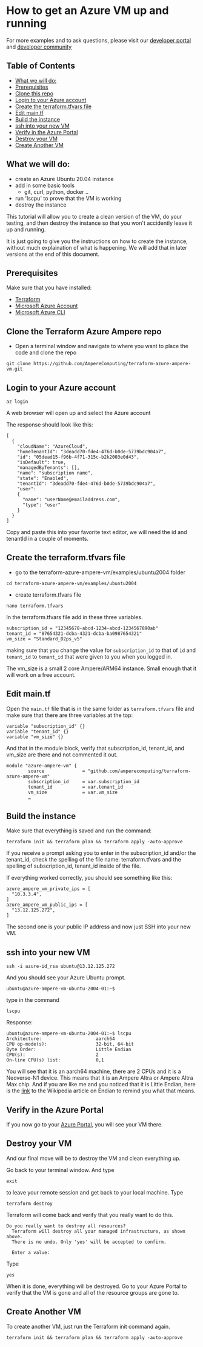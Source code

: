 # How to get an Azure VM up and running
For more examples and to ask questions, please visit our [developer portal](https://developer.amperecomputing.com) and [developer community](https://community.amperecomputing.com)

## Table of Contents
  * [What we will do:](#what-we-will-do-)
  * [Prerequisites](#prerequisites)
  * [Clone this repo](#clone-this-repo)
  * [Login to your Azure account](#login-to-your-azure-account)
  * [Create the terraform.tfvars file](#create-the-terraformtfvars-file)
  * [Edit main.tf](#edit-maintf)
  * [Build the instance](#build-the-instance)
  * [ssh into your new VM](#ssh-into-your-new-vm)
  * [Verify in the Azure Portal](#verify-in-the-azure-portal)
  * [Destroy your VM](#destroy-your-vm)
  * [Create Another VM](#create-another-vm)

## What we will do:
- create an Azure Ubuntu 20.04 instance
- add in some basic tools
  - git, curl, python, docker ..
- run 'lscpu' to prove that the VM is working
- destroy the instance

This tutorial will allow you to create a clean version of the VM, do your testing, and then destroy the instance so that you won't accidently leave it up and running.  

It is just going to give you the instructions on how to create the instance, without much explaination of what is happening.  We will add that in later versions at the end of this document. 

## Prerequisites
Make sure that you have installed:
 * [Terraform](https://www.terraform.io/downloads.html)
 * [Microsoft Azure Account](https://azure.microsoft.com/en-us/)
 * [Microsoft Azure CLI](https://registry.terraform.io/providers/hashicorp/azurerm/latest/docs/guides/azure_cli)

##  Clone the Terraform Azure Ampere repo
- Open a terminal window and navigate to where you want to place the code and clone the repo

```
git clone https://github.com/AmpereComputing/terraform-azure-ampere-vm.git
```

## Login to your Azure account

```
az login
```

A web browser will open up and select the Azure account

The response should look like this:
```
[
  {
    "cloudName": "AzureCloud",
    "homeTenantId": "3deadd70-fde4-476d-b0de-5739bdc904a7",
    "id": "05dead15-f96b-4f71-315c-b2k2003e0d43",
    "isDefault": true,
    "managedByTenants": [],
    "name": "subscription name",
    "state": "Enabled",
    "tenantId": "3deadd70-fde4-476d-b0de-5739bdc904a7",
    "user":
    {
      "name": "userName@emailaddress.com",
      "type": "user"
    }
  }
]
```
Copy and paste this into your favorite text editor, we will need the id and tenantId in a couple of moments. 

## Create the terraform.tfvars file
- go to the terraform-azure-ampere-vm/examples/ubuntu2004 folder

```
cd terraform-azure-ampere-vm/examples/ubuntu2004
```

- create terraform.tfvars file

```
nano terraform.tfvars
```

In the terraform.tfvars file add in these three variables. 
```
subscription_id = "12345678-abcd-1234-abcd-1234567890ab"
tenant_id = "87654321-dcba-4321-dcba-ba0987654321"
vm_size = "Standard_D2ps_v5"
```
making sure that you change the value for `subscription_id` to that of `id` and `tenant_id` to `tenant_id` that were given to you when you logged in. 

The vm_size is a small 2 core Ampere/ARM64 instance.  Small enough that it will work on a free account.

## Edit main.tf

Open the `main.tf` file that is in the same folder as `terraform.tfvars` file and make sure that there are three variables at the top:
```
variable "subscription_id" {}
variable "tenant_id" {}
variable "vm_size" {}
```

And that in the module block, verify that subscription_id, tenant_id, and vm_size are there and not commented it out. 
```
module "azure-ampere-vm" {
        source              = "github.com/amperecomputing/terraform-azure-ampere-vm"  
        subscription_id     = var.subscription_id
        tenant_id           = var.tenant_id
        vm_size             = var.vm_size
        …
```
## Build the instance

Make sure that everything is saved and run the command:
```
terraform init && terraform plan && terraform apply -auto-approve
```

If you receive a prompt asking you to enter in the subscription_id and/or the tenant_id, check the spelling of the file name: terraform.tfvars and the spelling of subscription_id, tenant_id inside of the file. 

If everything worked correctly, you should see something like this:
```
azure_ampere_vm_private_ips = [
  "10.3.3.4",
]
azure_ampere_vm_public_ips = [
  "13.12.125.272",
]
```
The second one is your public IP address and now just SSH into your new VM.
## ssh into your new VM
```
ssh -i azure-id_rsa ubuntu@13.12.125.272
```

And you should see your Azure Ubuntu prompt.
```
ubuntu@azure-ampere-vm-ubuntu-2004-01:~$
```
type in the command 
```
lscpu
```
Response:
```
ubuntu@azure-ampere-vm-ubuntu-2004-01:~$ lscpu
Architecture:                    aarch64
CPU op-mode(s):                  32-bit, 64-bit
Byte Order:                      Little Endian
CPU(s):                          2
On-line CPU(s) list:             0,1
```
You will see that it is an aarch64 machine, there are 2 CPUs and it is a Neoverse-N1 device.  This means that it is an Ampere Altra or Ampere Altra Max chip.  And if you are like me and you noticed that it is Little Endian, here is the [link](https://en.wikipedia.org/wiki/Endianness) to the Wikipedia article on Endian to remind you what that means. 

## Verify in the Azure Portal
If you now go to your [Azure Portal](https://portal.azure.com/), you will see your VM there.  

## Destroy your VM
And our final move will be to destroy the VM and clean everything up.

Go back to your terminal window.  And type 
```
exit
```
to leave your remote session and get back to your local machine.  Type 
```
terraform destroy
```  

Terraform will come back and verify that you really want to do this. 
```
Do you really want to destroy all resources?
  Terraform will destroy all your managed infrastructure, as shown above.
  There is no undo. Only 'yes' will be accepted to confirm.

  Enter a value:
```
Type 
```
yes
```

When it is done, everything will be destroyed.  Go to your Azure Portal to verify that the VM is gone and all of the resource groups are gone to.

## Create Another VM
To create another VM, just run the Terraform init command again.
```
terraform init && terraform plan && terraform apply -auto-approve
```
